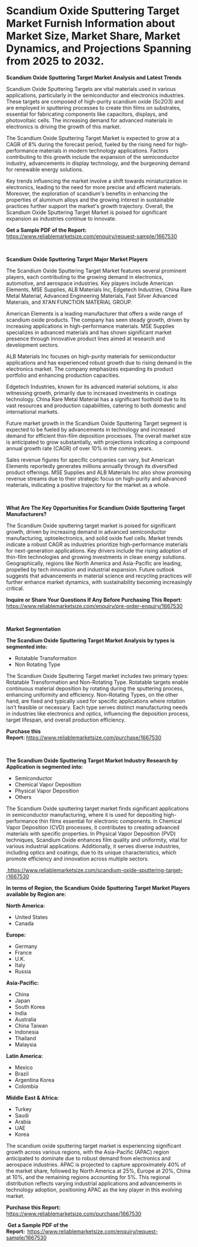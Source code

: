 <p><h1>Scandium Oxide Sputtering Target Market Furnish Information about Market Size, Market Share, Market Dynamics, and Projections Spanning from 2025 to 2032.</h1></p><p><strong>Scandium Oxide Sputtering Target Market Analysis and Latest Trends</strong></p>
<p><p>Scandium Oxide Sputtering Targets are vital materials used in various applications, particularly in the semiconductor and electronics industries. These targets are composed of high-purity scandium oxide (Sc2O3) and are employed in sputtering processes to create thin films on substrates, essential for fabricating components like capacitors, displays, and photovoltaic cells. The increasing demand for advanced materials in electronics is driving the growth of this market.</p><p>The Scandium Oxide Sputtering Target Market is expected to grow at a CAGR of 8% during the forecast period, fueled by the rising need for high-performance materials in modern technology applications. Factors contributing to this growth include the expansion of the semiconductor industry, advancements in display technology, and the burgeoning demand for renewable energy solutions. </p><p>Key trends influencing the market involve a shift towards miniaturization in electronics, leading to the need for more precise and efficient materials. Moreover, the exploration of scandium's benefits in enhancing the properties of aluminum alloys and the growing interest in sustainable practices further support the market's growth trajectory. Overall, the Scandium Oxide Sputtering Target Market is poised for significant expansion as industries continue to innovate.</p></p>
<p><strong>Get a Sample PDF of the Report:&nbsp;</strong> <a href="https://www.reliablemarketsize.com/enquiry/request-sample/1667530?utm_campaign=1888&utm_medium=2&utm_source=Github&utm_content=ia&utm_term=18042025&utm_id=scandium-oxide-sputtering-target">https://www.reliablemarketsize.com/enquiry/request-sample/1667530</a></p>
<p>&nbsp;</p>
<p><strong>Scandium Oxide Sputtering Target Major Market Players</strong></p>
<p><p>The Scandium Oxide Sputtering Target Market features several prominent players, each contributing to the growing demand in electronics, automotive, and aerospace industries. Key players include American Elements, MSE Supplies, ALB Materials Inc, Edgetech Industries, China Rare Metal Material, Advanced Engineering Materials, Fast Silver Advanced Materials, and XI'AN FUNCTION MATERIAL GROUP.</p><p>American Elements is a leading manufacturer that offers a wide range of scandium oxide products. The company has seen steady growth, driven by increasing applications in high-performance materials. MSE Supplies specializes in advanced materials and has shown significant market presence through innovative product lines aimed at research and development sectors.</p><p>ALB Materials Inc focuses on high-purity materials for semiconductor applications and has experienced robust growth due to rising demand in the electronics market. The company emphasizes expanding its product portfolio and enhancing production capacities.</p><p>Edgetech Industries, known for its advanced material solutions, is also witnessing growth, primarily due to increased investments in coatings technology. China Rare Metal Material has a significant foothold due to its vast resources and production capabilities, catering to both domestic and international markets.</p><p>Future market growth in the Scandium Oxide Sputtering Target segment is expected to be fueled by advancements in technology and increased demand for efficient thin-film deposition processes. The overall market size is anticipated to grow substantially, with projections indicating a compound annual growth rate (CAGR) of over 10% in the coming years.</p><p>Sales revenue figures for specific companies can vary, but American Elements reportedly generates millions annually through its diversified product offerings. MSE Supplies and ALB Materials Inc also show promising revenue streams due to their strategic focus on high-purity and advanced materials, indicating a positive trajectory for the market as a whole.</p></p>
<p>&nbsp;</p>
<p><strong>What Are The Key Opportunities For Scandium Oxide Sputtering Target Manufacturers?</strong></p>
<p><p>The Scandium Oxide sputtering target market is poised for significant growth, driven by increasing demand in advanced semiconductor manufacturing, optoelectronics, and solid oxide fuel cells. Market trends indicate a robust CAGR as industries prioritize high-performance materials for next-generation applications. Key drivers include the rising adoption of thin-film technologies and growing investments in clean energy solutions. Geographically, regions like North America and Asia-Pacific are leading, propelled by tech innovation and industrial expansion. Future outlook suggests that advancements in material science and recycling practices will further enhance market dynamics, with sustainability becoming increasingly critical.</p></p>
<p><strong>Inquire or Share Your Questions If Any Before Purchasing This Report:</strong> <a href="https://www.reliablemarketsize.com/enquiry/pre-order-enquiry/1667530?utm_campaign=1888&utm_medium=2&utm_source=Github&utm_content=ia&utm_term=18042025&utm_id=scandium-oxide-sputtering-target">https://www.reliablemarketsize.com/enquiry/pre-order-enquiry/1667530</a></p>
<p>&nbsp;</p>
<p><strong>Market Segmentation</strong></p>
<p><strong>The Scandium Oxide Sputtering Target Market Analysis by types is segmented into:</strong></p>
<p><ul><li>Rotatable Transformation</li><li>Non Rotating Type</li></ul></p>
<p><p>The Scandium Oxide Sputtering Target market includes two primary types: Rotatable Transformation and Non-Rotating Type. Rotatable targets enable continuous material deposition by rotating during the sputtering process, enhancing uniformity and efficiency. Non-Rotating Types, on the other hand, are fixed and typically used for specific applications where rotation isn’t feasible or necessary. Each type serves distinct manufacturing needs in industries like electronics and optics, influencing the deposition process, target lifespan, and overall production efficiency.</p></p>
<p><strong>Purchase this Report:&nbsp;</strong><a href="https://www.reliablemarketsize.com/purchase/1667530?utm_campaign=1888&utm_medium=2&utm_source=Github&utm_content=ia&utm_term=18042025&utm_id=scandium-oxide-sputtering-target">https://www.reliablemarketsize.com/purchase/1667530</a></p>
<p>&nbsp;</p>
<p><strong>The Scandium Oxide Sputtering Target Market Industry Research by Application is segmented into:</strong></p>
<p><ul><li>Semiconductor</li><li>Chemical Vapor Deposition</li><li>Physical Vapor Deposition</li><li>Others</li></ul></p>
<p><p>The Scandium Oxide sputtering target market finds significant applications in semiconductor manufacturing, where it is used for depositing high-performance thin films essential for electronic components. In Chemical Vapor Deposition (CVD) processes, it contributes to creating advanced materials with specific properties. In Physical Vapor Deposition (PVD) techniques, Scandium Oxide enhances film quality and uniformity, vital for various industrial applications. Additionally, it serves diverse industries, including optics and coatings, due to its unique characteristics, which promote efficiency and innovation across multiple sectors.</p></p>
<p><a href="https://www.reliablemarketsize.com/scandium-oxide-sputtering-target-r1667530?utm_campaign=1888&utm_medium=2&utm_source=Github&utm_content=ia&utm_term=18042025&utm_id=scandium-oxide-sputtering-target">&nbsp;https://www.reliablemarketsize.com/scandium-oxide-sputtering-target-r1667530</a></p>
<p><strong>In terms of Region, the Scandium Oxide Sputtering Target Market Players available by Region are:</strong></p>
<p>
    <p> <strong> North America: </strong>
        <ul>
            <li>United States</li>
            <li>Canada</li>
        </ul>
        </p> 
    <p> <strong> Europe: </strong>
        <ul>
            <li>Germany</li>
            <li>France</li>
            <li>U.K.</li>
            <li>Italy</li>
            <li>Russia</li>
        </ul>
        </p> 
    <p> <strong> Asia-Pacific: </strong>
        <ul>
            <li>China</li>
            <li>Japan</li>
            <li>South Korea</li>
            <li>India</li>
            <li>Australia</li>
            <li>China Taiwan</li>
            <li>Indonesia</li>
            <li>Thailand</li>
            <li>Malaysia</li>
        </ul>
        </p> 
    <p> <strong> Latin America: </strong>
        <ul>
            <li>Mexico</li>
            <li>Brazil</li>
            <li>Argentina Korea</li>
            <li>Colombia</li>
        </ul>
        </p> 
    <p> <strong> Middle East & Africa: </strong>
        <ul>
            <li>Turkey</li>
            <li>Saudi</li>
            <li>Arabia</li>
            <li>UAE</li>
            <li>Korea</li>
        </ul>
    </p>
    </p>
<p><p>The scandium oxide sputtering target market is experiencing significant growth across various regions, with the Asia-Pacific (APAC) region anticipated to dominate due to robust demand from electronics and aerospace industries. APAC is projected to capture approximately 40% of the market share, followed by North America at 25%, Europe at 20%, China at 10%, and the remaining regions accounting for 5%. This regional distribution reflects varying industrial applications and advancements in technology adoption, positioning APAC as the key player in this evolving market.</p></p>
<p><strong>Purchase this Report: </strong><a href="https://www.reliablemarketsize.com/purchase/1667530?utm_campaign=1888&utm_medium=2&utm_source=Github&utm_content=ia&utm_term=18042025&utm_id=scandium-oxide-sputtering-target">https://www.reliablemarketsize.com/purchase/1667530</a></p>
<p>&nbsp;<strong>Get a Sample PDF of the Report:&nbsp;&nbsp;</strong><a href="https://www.reliablemarketsize.com/enquiry/request-sample/1667530?utm_campaign=1888&utm_medium=2&utm_source=Github&utm_content=ia&utm_term=18042025&utm_id=scandium-oxide-sputtering-target">https://www.reliablemarketsize.com/enquiry/request-sample/1667530</a></p>
<p><strong></strong></p>
<p><p></p><p></p><p></p></p>